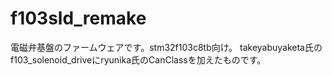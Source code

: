 # f103sld_remake
電磁弁基盤のファームウェアです。stm32f103c8tb向け。
takeyabuyaketa氏のf103_solenoid_driveにryunika氏のCanClassを加えたものです。
